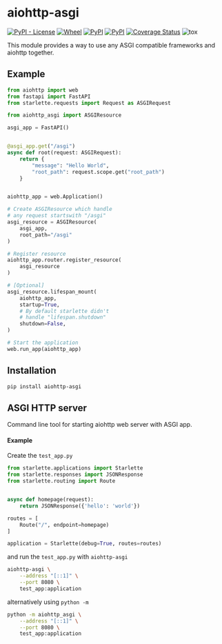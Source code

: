 aiohttp-asgi
============

[![PyPI - License](https://img.shields.io/pypi/l/aiohttp-asgi)](https://pypi.org/project/aiohttp-asgi) [![Wheel](https://img.shields.io/pypi/wheel/aiohttp-asgi)](https://pypi.org/project/aiohttp-asgi) [![PyPI](https://img.shields.io/pypi/v/aiohttp-asgi)](https://pypi.org/project/aiohttp-asgi) [![PyPI](https://img.shields.io/pypi/pyversions/aiohttp-asgi)](https://pypi.org/project/aiohttp-asgi) [![Coverage Status](https://coveralls.io/repos/github/mosquito/aiohttp-asgi/badge.svg?branch=master)](https://coveralls.io/github/mosquito/aiohttp-asgi?branch=master) ![tox](https://github.com/mosquito/aiohttp-asgi/workflows/tox/badge.svg?branch=master)

This module provides a way to use any ASGI compatible frameworks and aiohttp together.

Example
-------

```python
from aiohttp import web
from fastapi import FastAPI
from starlette.requests import Request as ASGIRequest

from aiohttp_asgi import ASGIResource

asgi_app = FastAPI()


@asgi_app.get("/asgi")
async def root(request: ASGIRequest):
    return {
        "message": "Hello World",
        "root_path": request.scope.get("root_path")
    }


aiohttp_app = web.Application()

# Create ASGIResource which handle
# any request startswith "/asgi"
asgi_resource = ASGIResource(
    asgi_app,
    root_path="/asgi"
)

# Register resource
aiohttp_app.router.register_resource(
    asgi_resource
)

# [Optional]
asgi_resource.lifespan_mount(
    aiohttp_app,
    startup=True,
    # By default starlette didn't
    # handle "lifespan.shutdown"
    shutdown=False,
)

# Start the application
web.run_app(aiohttp_app)

```

Installation
------------

```bash
pip install aiohttp-asgi
```

ASGI HTTP server
----------------

Command line tool for starting aiohttp web server with ASGI app.

#### Example

Create the `test_app.py`

```python
from starlette.applications import Starlette
from starlette.responses import JSONResponse
from starlette.routing import Route


async def homepage(request):
    return JSONResponse({'hello': 'world'})

routes = [
    Route("/", endpoint=homepage)
]

application = Starlette(debug=True, routes=routes)
```

and run the `test_app.py` with `aiohttp-asgi`

```bash
aiohttp-asgi \
    --address "[::1]" \
    --port 8080 \
    test_app:application
```

alternatively using `python -m`

```bash
python -m aiohttp_asgi \
    --address "[::1]" \
    --port 8080 \
    test_app:application
```
